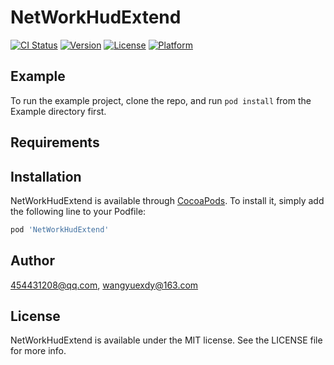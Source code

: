 # NetWorkHudExtend

[![CI Status](https://img.shields.io/travis/454431208@qq.com/NetWorkHudExtend.svg?style=flat)](https://travis-ci.org/454431208@qq.com/NetWorkHudExtend)
[![Version](https://img.shields.io/cocoapods/v/NetWorkHudExtend.svg?style=flat)](https://cocoapods.org/pods/NetWorkHudExtend)
[![License](https://img.shields.io/cocoapods/l/NetWorkHudExtend.svg?style=flat)](https://cocoapods.org/pods/NetWorkHudExtend)
[![Platform](https://img.shields.io/cocoapods/p/NetWorkHudExtend.svg?style=flat)](https://cocoapods.org/pods/NetWorkHudExtend)

## Example

To run the example project, clone the repo, and run `pod install` from the Example directory first.

## Requirements

## Installation

NetWorkHudExtend is available through [CocoaPods](https://cocoapods.org). To install
it, simply add the following line to your Podfile:

```ruby
pod 'NetWorkHudExtend'
```

## Author

454431208@qq.com, wangyuexdy@163.com

## License

NetWorkHudExtend is available under the MIT license. See the LICENSE file for more info.

